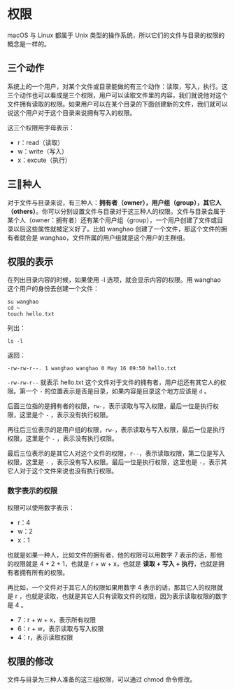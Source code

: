 # 权限

macOS 与 Linux 都属于 Unix 类型的操作系统，所以它们的文件与目录的权限的概念是一样的。

## 三个动作

系统上的一个用户，对某个文件或目录能做的有三个动作：读取，写入，执行。这三个动作也可以看成是三个权限，用户可以读取文件里的内容，我们就说他对这个文件拥有读取的权限。如果用户可以在某个目录的下面创建新的文件，我们就可以说这个用户对于这个目录来说拥有写入的权限。

这三个权限用字母表示：

* r：read（读取）
* w：write（写入）
* x：excute（执行）

## 三种人

对于文件与目录来说，有三种人：**拥有者（owner），用户组（group），其它人（others）**。你可以分别设置文件与目录对于这三种人的权限。文件与目录会属于某个人（owner：拥有者）还有某个用户组（group），一个用户创建了文件或目录以后这些属性就被定义好了。比如 wanghao 创建了一个文件，那这个文件的拥有者就会是 wanghao，文件所属的用户组就是这个用户的主群组。

## 权限的表示

在列出目录内容的时候，如果使用 -l 选项，就会显示内容的权限。用 wanghao 这个用户的身份去创建一个文件：

```
su wanghao
cd ~
touch hello.txt
```

列出：

```
ls -l
```

返回：

```
-rw-rw-r--. 1 wanghao wanghao 0 May 16 09:50 hello.txt
```

`-rw-rw-r--` 就表示 hello.txt 这个文件对于文件的拥有者，用户组还有其它人的权限。第一个 `-` 的位置表示是否是目录，如果内容是目录这个地方应该是 `d` 。

后面三位指的是拥有者的权限，`rw-`，表示读取与写入权限，最后一位是执行权限，这里是个 `-` ，表示没有执行权限。

再往后三位表示的是用户组的权限，`rw-`，表示读取与写入权限，最后一位是执行权限，这里是个 `-` ，表示没有执行权限。

最后三位表示的是其它人对这个文件的权限，`r--`，表示读取权限，第二位是写入权限，这里是 `-` ，表示没有写入权限。最后一位是执行权限，这里也是 `-`，表示其它人对于这个文件来说也没有执行权限。

### 数字表示的权限

权限可以使用数字表示：

* r：4
* w：2
* x：1

也就是如果一种人，比如文件的拥有者，他的权限可以用数字 7 表示的话，那他的权限就是 4 + 2 + 1，也就是 r + w + x，也就是 **读取 + 写入 + 执行**，也就是拥有者拥有所有的权限。

再比如，一个文件对于其它人的权限如果用数字  4 表示的话，那其它人的权限就是 r ，也就是读取，也就是其它人只有读取文件的权限，因为表示读取权限的数字是 4 。

* 7：r + w + x，表示所有权限
* 6：r + w，表示读取与写入权限
* 4：r，表示读取权限

## 权限的修改

文件与目录为三种人准备的这三组权限，可以通过 chmod 命令修改。

